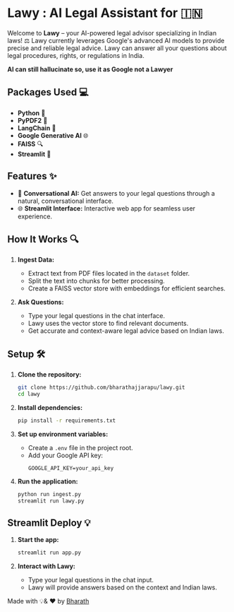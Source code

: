 # Lawy : AI Legal Assistant for 🇮🇳

Welcome to **Lawy** – your AI-powered legal advisor specializing in Indian laws! ⚖️ 
Lawy currently leverages Google's advanced AI models to provide precise and reliable legal advice. 
Lawy can answer all your questions about legal procedures, rights, or regulations in India.

**AI can still hallucinate so, use it as Google not a Lawyer**

## Packages Used 💻

- **Python** 🐍
- **PyPDF2** 📄
- **LangChain** 🔗
- **Google Generative AI** 🌐
- **FAISS** 🔍
- **Streamlit** 🌟

## Features ✨

- 💬 **Conversational AI:** Get answers to your legal questions through a natural, conversational interface.
- 🌐 **Streamlit Interface:** Interactive web app for seamless user experience.

## How It Works 🔍

1. **Ingest Data:**
   - Extract text from PDF files located in the `dataset` folder.
   - Split the text into chunks for better processing.
   - Create a FAISS vector store with embeddings for efficient searches.

2. **Ask Questions:**
   - Type your legal questions in the chat interface.
   - Lawy uses the vector store to find relevant documents.
   - Get accurate and context-aware legal advice based on Indian laws.

## Setup 🛠️

1. **Clone the repository:**
   ```bash
   git clone https://github.com/bharathajjarapu/lawy.git
   cd lawy
   ```

2. **Install dependencies:**
   ```bash
   pip install -r requirements.txt
   ```

3. **Set up environment variables:**
   - Create a `.env` file in the project root.
   - Add your Google API key:
     ```
     GOOGLE_API_KEY=your_api_key
     ```

4. **Run the application:**
   ```bash
   python run ingest.py
   streamlit run lawy.py
   ```

## Streamlit Deploy 💡

1. **Start the app:**
   ```bash
   streamlit run app.py
   ```

2. **Interact with Lawy:**
   - Type your legal questions in the chat input.
   - Lawy will provide answers based on the context and Indian laws.

Made with 💡& ❤️ by [Bharath](https://github.com/bharathajjarapu)
